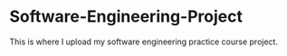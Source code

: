 # Software-Engineering-Project
This is where I upload my software engineering practice course project.
